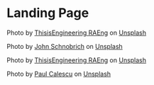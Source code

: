 # Landing Page



Photo by <a href="https://unsplash.com/@thisisengineering?utm_source=unsplash&utm_medium=referral&utm_content=creditCopyText">ThisisEngineering RAEng</a> on <a href="https://unsplash.com/?utm_source=unsplash&utm_medium=referral&utm_content=creditCopyText">Unsplash</a>
  


  Photo by <a href="https://unsplash.com/@johnschno?utm_source=unsplash&utm_medium=referral&utm_content=creditCopyText">John Schnobrich</a> on <a href="https://unsplash.com/?utm_source=unsplash&utm_medium=referral&utm_content=creditCopyText">Unsplash</a>
  


  Photo by <a href="https://unsplash.com/@thisisengineering?utm_source=unsplash&utm_medium=referral&utm_content=creditCopyText">ThisisEngineering RAEng</a> on <a href="https://unsplash.com/?utm_source=unsplash&utm_medium=referral&utm_content=creditCopyText">Unsplash</a>
  

  Photo by <a href="https://unsplash.com/@pcalescu?utm_source=unsplash&utm_medium=referral&utm_content=creditCopyText">Paul Calescu</a> on <a href="https://unsplash.com/?utm_source=unsplash&utm_medium=referral&utm_content=creditCopyText">Unsplash</a>
  